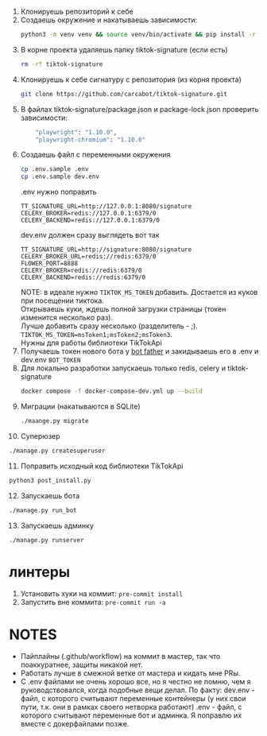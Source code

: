 1. Клонируешь репозиторий к себе
2. Создаешь окружение и накатываешь зависимости:
   ```bash
   python3 -m venv venv && source venv/bin/activate && pip install -r requirements.txt 
   ```
3. В корне проекта удаляешь папку tiktok-signature (если есть)
    ```bash
    rm -rf tiktok-signature
    ```
4. Клонируешь к себе сигнатуру с репозитория (из корня проекта)
   ```bash
   git clone https://github.com/carcabot/tiktok-signature.git
   ```
5. В файлах tiktok-signature/package.json и package-lock.json проверить зависимости:
   ```sh
       "playwright": "1.10.0",
       "playwright-chromium": "1.10.0"
   ```
6. Создаешь файл с переменными окружения
   ```bash
   cp .env.sample .env
   cp .env.sample dev.env
   ```
   .env нужно поправить
   ```env
   TT_SIGNATURE_URL=http://127.0.0.1:8080/signature
   CELERY_BROKER=redis://127.0.0.1:6379/0
   CELERY_BACKEND=redis://127.0.0.1:6379/0
   ```
   dev.env должен сразу выглядеть вот так
   ```env
   TT_SIGNATURE_URL=http://signature:8080/signature
   CELERY_BROKER_URL=redis://redis:6379/0
   FLOWER_PORT=8888
   CELERY_BROKER=redis://redis:6379/0
   CELERY_BACKEND=redis://redis:6379/0
   ```
   NOTE: в идеале нужно ```TIKTOK_MS_TOKEN``` добавить. Достается из куков при посещении тиктока. <br>
   Открываешь куки, ждешь полной загрузки страницы (токен изменится несколько раз).<br>
   Лучше добавить сразу несколько (разделитель - ;). ```TIKTOK_MS_TOKEN=msToken1;msToken2;msToken3```.<br>
   Нужны для работы библиотеки TikTokApi
7. Получаешь токен нового бота у <a href="https://t.me/BotFather">bot father</a> и закидываешь его в .env и dev.env ```BOT_TOKEN```
8. Для локально разработки запускаешь только redis, celery и tiktok-signature
   ```bash 
   docker compose -f docker-compose-dev.yml up --build 
   ```
9. Миграции (накатываются в SQLite)
   ```bash
   ./maange.py migrate 
   ```
10. Суперюзер
   ```bash
   ./manage.py createsuperuser 
   ```
11. Поправить исходный код библиотеки TikTokApi
   ```bash
   python3 post_install.py
   ```
12. Запускаешь бота
   ```bash
   ./manage.py run_bot
   ```
13. Запускаешь админку
   ```bash
   ./manage.py runserver
   ```

# линтеры
1. Установить хуки на коммит:
   ```pre-commit install```
2. Запустить вне коммита: 
   ```pre-commit run -a```

# NOTES
- Пайплайны (.github/workflow) на коммит в мастер, так что поаккуратнее, защиты никакой нет.
- Работать лучше в смежной ветке от мастера и кидать мне PRы.
- C .env файлами не очень хорошо все, но я честно не помню, чем я руководствовался, когда подобные вещи делал.
По факту:
dev.env - файл, с которого считывают переменные контейнеры (у них свои пути, т.к. они в рамках своего нетворка работают)
.env - файл, с которого считывают переменные бот и админка.
Я поправлю их вместе с докерфайлами позже.
